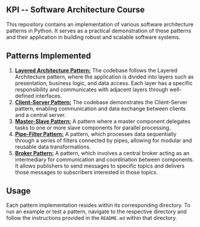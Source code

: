 ## KPI -- Software Architecture Course

This repository contains an implementation of various software architecture patterns in Python. It serves as a practical demonstration of these patterns and their application in building robust and scalable software systems.

## Patterns Implemented

1. [**Layered Architecture Pattern:**](1-layered-architecture/) The codebase follows the Layered Architecture pattern, where the application is divided into layers such as presentation, business logic, and data access. Each layer has a specific responsibility and communicates with adjacent layers through well-defined interfaces.
2. [**Client-Server Pattern:**](2-client-server) The codebase demonstrates the Client-Server pattern, enabling communication and data exchange between clients and a central server.
3. [**Master-Slave Pattern:**](3-master-slave) A pattern where a master component delegates tasks to one or more slave components for parallel processing.
4. [**Pipe-Filter Pattern:**](4-pipe-filter) A pattern, which processes data sequentially through a series of filters connected by pipes, allowing for modular and reusable data transformations.
5. [**Broker Pattern:**](5-broker) A pattern, which involves a central broker acting as an intermediary for communication and coordination between components. It allows publishers to send messages to specific topics and delivers those messages to subscribers interested in those topics.

## Usage

Each pattern implementation resides within its corresponding directory. To run an example or test a pattern, navigate to the respective directory and follow the instructions provided in the `README.md` within that directory.


